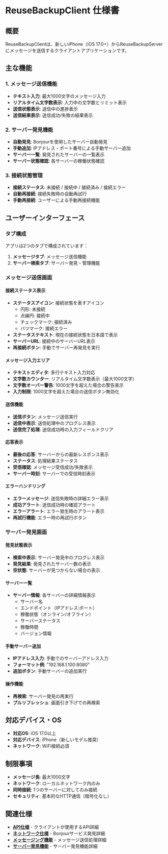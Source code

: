 # ReuseBackupClient 仕様書

## 概要

ReuseBackupClientは、新しいiPhone（iOS 17.0+）からReuseBackupServerにメッセージを送信するクライアントアプリケーションです。

## 主な機能

### 1. メッセージ送信機能
- **テキスト入力**: 最大1000文字のメッセージ入力
- **リアルタイム文字数表示**: 入力中の文字数とリミット表示
- **送信状態表示**: 送信中の進捗表示
- **送信結果表示**: 送信成功/失敗の結果表示

### 2. サーバー発見機能
- **自動発見**: Bonjourを使用したサーバー自動発見
- **手動追加**: IPアドレス・ポート番号による手動サーバー追加
- **サーバー一覧**: 発見されたサーバーの一覧表示
- **サーバー状態確認**: 各サーバーの稼働状態確認

### 3. 接続状態管理
- **接続ステータス**: 未接続 / 接続中 / 接続済み / 接続エラー
- **自動再接続**: 接続失敗時の自動再試行
- **手動再接続**: ユーザーによる手動再接続機能

## ユーザーインターフェース

### タブ構成
アプリは2つのタブで構成されています：

1. **メッセージタブ**: メッセージ送信機能
2. **サーバー検索タブ**: サーバー発見・管理機能

### メッセージ送信画面

#### 接続ステータス表示
- **ステータスアイコン**: 接続状態を表すアイコン
  - 円形: 未接続
  - 点線円: 接続中
  - チェックマーク: 接続済み
  - バツマーク: 接続エラー
- **ステータステキスト**: 現在の接続状態を日本語で表示
- **サーバーURL**: 接続中のサーバーURL表示
- **再接続ボタン**: 手動でサーバー再発見を実行

#### メッセージ入力エリア
- **テキストエディタ**: 多行テキスト入力対応
- **文字数カウンター**: リアルタイム文字数表示（最大1000文字）
- **文字数オーバー警告**: 1000文字を超えた場合の警告表示
- **入力制限**: 1000文字を超えた場合の送信ボタン無効化

#### 送信機能
- **送信ボタン**: メッセージ送信実行
- **送信中表示**: 送信処理中のプログレス表示
- **送信完了処理**: 送信成功時の入力フィールドクリア

#### 応答表示
- **最後の応答**: サーバーからの最新レスポンス表示
- **ステータス**: 処理結果ステータス
- **受信確認**: メッセージ受信成功/失敗表示  
- **サーバー時刻**: サーバーでの受信時刻表示

#### エラーハンドリング
- **エラーメッセージ**: 送信失敗時の詳細エラー表示
- **成功アラート**: 送信成功時の確認アラート
- **エラーアラート**: エラー発生時のアラート表示
- **再試行機能**: エラー時の再試行ボタン

### サーバー発見画面

#### 発見状態表示
- **検索中表示**: サーバー発見中のプログレス表示
- **発見結果**: 発見されたサーバー数の表示
- **空状態**: サーバーが見つからない場合の表示

#### サーバー一覧
- **サーバー情報**: 各サーバーの詳細情報表示
  - サーバー名
  - エンドポイント（IPアドレス:ポート）
  - 稼働状態（オンライン/オフライン）
  - サーバーステータス
  - 稼働時間
  - バージョン情報

#### 手動サーバー追加
- **IPアドレス入力**: 手動でのサーバーアドレス入力
- **フォーマット例**: "192.168.1.100:8080"
- **追加ボタン**: 手動サーバーの追加実行

#### 操作機能
- **再検索**: サーバー発見の再実行
- **プルリフレッシュ**: 画面引き下げでの再検索

## 対応デバイス・OS

- **対応OS**: iOS 17.0以上
- **対応デバイス**: iPhone（新しいモデル推奨）
- **ネットワーク**: WiFi接続必須

## 制限事項

- **メッセージ長**: 最大1000文字
- **ネットワーク**: ローカルネットワーク内のみ
- **同時接続**: 1つのサーバーに対してのみ接続
- **セキュリティ**: 基本的なHTTP通信（暗号化なし）

## 関連仕様

- **[API仕様](../api/README.md)** - クライアントが使用するAPI詳細
- **[ネットワーク仕様](../network/README.md)** - Bonjourサービス発見詳細
- **[メッセージング機能](../features/messaging.md)** - メッセージ送信処理詳細
- **[サーバー発見機能](../features/server-discovery.md)** - サーバー発見機能詳細